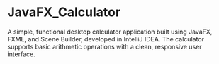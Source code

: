 # JavaFX_Calculator
A simple, functional desktop calculator application built using JavaFX, FXML, and Scene Builder, developed in IntelliJ IDEA. The calculator supports basic arithmetic operations with a clean, responsive user interface.
